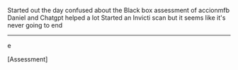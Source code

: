 Started out the day confused about the Black box assessment of accionmfb
Daniel and Chatgpt helped a lot
Started an Invicti scan but it seems like it's never going to end

---
e

[Assessment]



